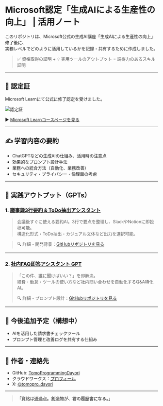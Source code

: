 # Microsoft認定「生成AIによる生産性の向上」 | 活用ノート

このリポジトリは、Microsoft公式の生成AI講座「生成AIによる生産性の向上」修了後に、  
実務レベルでどのように活用しているかを記録・共有するために作成しました。

> ✅ 資格取得の証明 + 💡 実用ツールのアウトプット = 説得力のあるスキル証明

---

## 📜 認定証

Microsoft Learnにて公式に修了認定を受けました。

![認定証]()

▶ [Microsoft Learnコースページを見る](https://aiskillsnavigator.microsoft.com/ja-jp)

---

## ✍️ 学習内容の要約

- ChatGPTなどの生成AIの仕組み、活用時の注意点
- 効果的なプロンプト設計手法
- 業務への統合方法（自動化、業務改善）
- セキュリティ・プライバシー・倫理面の考慮

---

## 🧠 実践アウトプット（GPTs）

### 1. [議事録3行要約 & ToDo抽出アシスタント](https://chatgpt.com/g/g-68a5cc11df888191b7b07a9da688b741-yi-shi-lu-3xing-yao-yue-todochou-chu-asisutanto)

> 会議後すぐに使える要約AI。3行で要点を整理し、SlackやNotionに即投稿可能。  
> 構造化形式・ToDo抽出・カジュアル文体など出力を選択可能。

> 🔍 詳細・開発背景：[GitHubリポジトリを見る](https://github.com/TomoProgrammingDayori/meeting-minutes-helper)

---

### 2. [社内FAQ即答アシスタント GPT](https://chatgpt.com/g/g-68a5cf5fc62c81919d198dfa6f0ef496-she-nei-faqji-da-asisutanto-gpt)

> 「この件、誰に聞けばいい？」を即解決。  
> 経費・勤怠・ツールの使い方など社内問い合わせを自動化するQ&A特化AI。
>
> 🔍 詳細・プロンプト設計：[GitHubリポジトリを見る](https://github.com/TomoProgrammingDayori/faq-assistant-gpt)
---

## 📌 今後追加予定（構想中）

- AIを活用した請求書チェックツール
- プロンプト管理と改善ログを共有する仕組み

---

## 🔗 作者・連絡先

- GitHub: [TomoProgrammingDayori](https://github.com/TomoProgrammingDayori)
- クラウドワークス：[プロフィール](https://crowdworks.jp/public/employees/6067887)
- X: [@tomopro_dayori](https://x.com/tomopro_dayori)

---

> **「資格は通過点。創造物が、君の履歴書になる。」**
